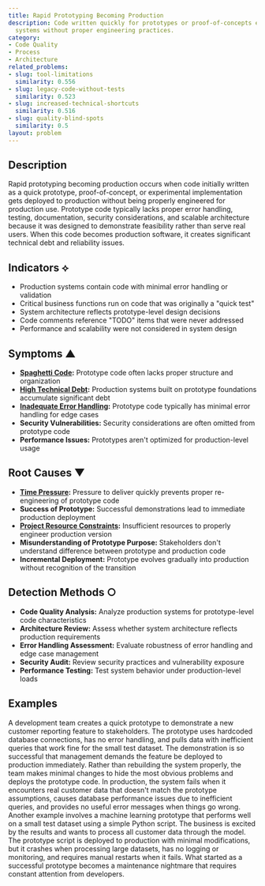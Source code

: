 ```yaml
---
title: Rapid Prototyping Becoming Production
description: Code written quickly for prototypes or proof-of-concepts ends up in production
  systems without proper engineering practices.
category:
- Code Quality
- Process
- Architecture
related_problems:
- slug: tool-limitations
  similarity: 0.556
- slug: legacy-code-without-tests
  similarity: 0.523
- slug: increased-technical-shortcuts
  similarity: 0.516
- slug: quality-blind-spots
  similarity: 0.5
layout: problem
---
```


## Description

Rapid prototyping becoming production occurs when code initially written as a quick prototype, proof-of-concept, or experimental implementation gets deployed to production without being properly engineered for production use. Prototype code typically lacks proper error handling, testing, documentation, security considerations, and scalable architecture because it was designed to demonstrate feasibility rather than serve real users. When this code becomes production software, it creates significant technical debt and reliability issues.

## Indicators ⟡

- Production systems contain code with minimal error handling or validation
- Critical business functions run on code that was originally a "quick test"
- System architecture reflects prototype-level design decisions
- Code comments reference "TODO" items that were never addressed
- Performance and scalability were not considered in system design

## Symptoms ▲

- **[Spaghetti Code](spaghetti-code.md):** Prototype code often lacks proper structure and organization
- **[High Technical Debt](high-technical-debt.md):** Production systems built on prototype foundations accumulate significant debt
- **[Inadequate Error Handling](inadequate-error-handling.md):** Prototype code typically has minimal error handling for edge cases
- **Security Vulnerabilities:** Security considerations are often omitted from prototype code
- **Performance Issues:** Prototypes aren't optimized for production-level usage

## Root Causes ▼

- **[Time Pressure](time-pressure.md):** Pressure to deliver quickly prevents proper re-engineering of prototype code
- **Success of Prototype:** Successful demonstrations lead to immediate production deployment
- **[Project Resource Constraints](project-resource-constraints.md):** Insufficient resources to properly engineer production version
- **Misunderstanding of Prototype Purpose:** Stakeholders don't understand difference between prototype and production code
- **Incremental Deployment:** Prototype evolves gradually into production without recognition of the transition

## Detection Methods ○

- **Code Quality Analysis:** Analyze production systems for prototype-level code characteristics
- **Architecture Review:** Assess whether system architecture reflects production requirements
- **Error Handling Assessment:** Evaluate robustness of error handling and edge case management
- **Security Audit:** Review security practices and vulnerability exposure
- **Performance Testing:** Test system behavior under production-level loads

## Examples

A development team creates a quick prototype to demonstrate a new customer reporting feature to stakeholders. The prototype uses hardcoded database connections, has no error handling, and pulls data with inefficient queries that work fine for the small test dataset. The demonstration is so successful that management demands the feature be deployed to production immediately. Rather than rebuilding the system properly, the team makes minimal changes to hide the most obvious problems and deploys the prototype code. In production, the system fails when it encounters real customer data that doesn't match the prototype assumptions, causes database performance issues due to inefficient queries, and provides no useful error messages when things go wrong. Another example involves a machine learning prototype that performs well on a small test dataset using a simple Python script. The business is excited by the results and wants to process all customer data through the model. The prototype script is deployed to production with minimal modifications, but it crashes when processing large datasets, has no logging or monitoring, and requires manual restarts when it fails. What started as a successful prototype becomes a maintenance nightmare that requires constant attention from developers.